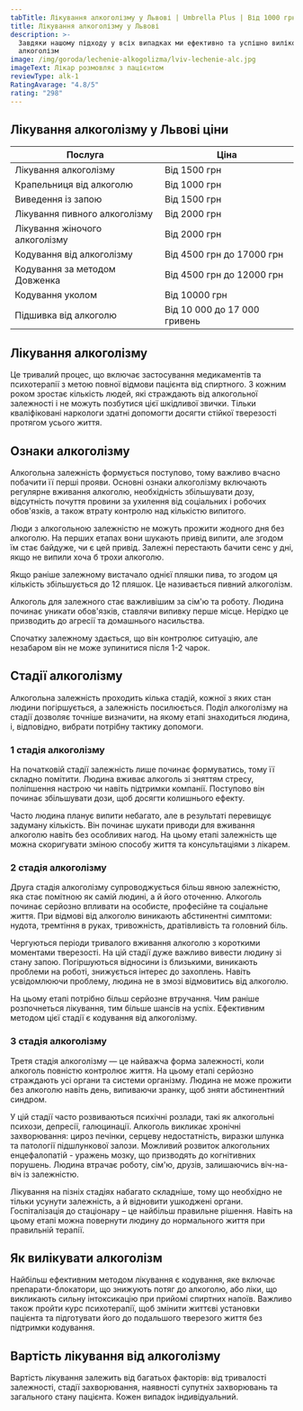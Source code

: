 ```yaml
---
tabTitle: Лікування алкоголізму у Львові | Umbrella Plus | Від 1000 грн
title: Лікування алкоголізму у Львові
description: >-
  Завдяки нашому підходу у всіх випадках ми ефективно та успішно виліковуємо
  алкоголізм
image: /img/goroda/lechenie-alkogolizma/lviv-lechenie-alc.jpg
imageText: Лікар розмовляє з пацієнтом
reviewType: alk-1
RatingAvarage: "4.8/5"
rating: "298"
---
```


## Лікування алкоголізму у Львові ціни

| Послуга                        | Ціна                         |
| ------------------------------ | ---------------------------- |
| Лікування алкоголізму          | Від 1500 грн                 |
| Крапельниця від алкоголю       | Від 1000 грн                 |
| Виведення із запою             | Від 1500 грн                 |
| Лікування пивного алкоголізму  | Від 2000 грн                 |
| Лікування жіночого алкоголізму | Від 2000 грн                 |
| Кодування від алкоголізму      | Від 4500 грн до 17000 грн    |
| Кодування за методом Довженка  | Від 4500 грн до 12000 грн    |
| Кодування уколом               | Від 10000 грн                |
| Підшивка від алкоголю          | Від 10 000 до 17 000 гривень |

## Лікування алкоголізму

Це тривалий процес, що включає застосування медикаментів та психотерапії з метою повної відмови пацієнта від спиртного. З кожним роком зростає кількість людей, які страждають від алкогольної залежності і не можуть позбутися цієї шкідливої ​​звички. Тільки кваліфіковані наркологи здатні допомогти досягти стійкої тверезості протягом усього життя.

## Ознаки алкоголізму

Алкогольна залежність формується поступово, тому важливо вчасно побачити її перші прояви. Основні ознаки алкоголізму включають регулярне вживання алкоголю, необхідність збільшувати дозу, відсутність почуття провини за ухилення від соціальних і робочих обов'язків, а також втрату контролю над кількістю випитого.

Люди з алкогольною залежністю не можуть прожити жодного дня без алкоголю. На перших етапах вони шукають привід випити, але згодом їм стає байдуже, чи є цей привід. Залежні перестають бачити сенс у дні, якщо не випили хоча б трохи алкоголю.

Якщо раніше залежному вистачало однієї пляшки пива, то згодом ця кількість збільшується до 12 пляшок. Це називається пивний алкоголізм.

Алкоголь для залежного стає важливішим за сім'ю та роботу. Людина починає уникати обов'язків, ставлячи випивку перше місце. Нерідко це призводить до агресії та домашнього насильства.

Спочатку залежному здається, що він контролює ситуацію, але незабаром він не може зупинитися після 1-2 чарок.

## Стадії алкоголізму

Алкогольна залежність проходить кілька стадій, кожної з яких стан людини погіршується, а залежність посилюється. Поділ алкоголізму на стадії дозволяє точніше визначити, на якому етапі знаходиться людина, і, відповідно, вибрати потрібну тактику допомоги.

### 1 стадія алкоголізму

На початковій стадії залежність лише починає формуватись, тому її складно помітити. Людина вживає алкоголь зі зняттям стресу, поліпшення настрою чи навіть підтримки компанії. Поступово він починає збільшувати дози, щоб досягти колишнього ефекту.

Часто людина планує випити небагато, але в результаті перевищує задуману кількість. Він починає шукати приводи для вживання алкоголю навіть без особливих нагод. На цьому етапі залежність ще можна скоригувати зміною способу життя та консультаціями з лікарем.

### 2 стадія алкоголізму

Друга стадія алкоголізму супроводжується більш явною залежністю, яка стає помітною як самій людині, а й його оточенню. Алкоголь починає серйозно впливати на особисте, професійне та соціальне життя. При відмові від алкоголю виникають абстинентні симптоми: нудота, тремтіння в руках, тривожність, дратівливість та головний біль.

Чергуються періоди тривалого вживання алкоголю з короткими моментами тверезості. На цій стадії дуже важливо вивести людину зі стану запою. Погіршуються відносини із близькими, виникають проблеми на роботі, знижується інтерес до захоплень. Навіть усвідомлюючи проблему, людина не в змозі відмовитись від алкоголю.

На цьому етапі потрібно більш серйозне втручання. Чим раніше розпочнеться лікування, тим більше шансів на успіх. Ефективним методом цієї стадії є кодування від алкоголізму.

### 3 стадія алкоголізму

Третя стадія алкоголізму — це найважча форма залежності, коли алкоголь повністю контролює життя. На цьому етапі серйозно страждають усі органи та системи організму. Людина не може прожити без алкоголю навіть день, випиваючи зранку, щоб зняти абстинентний синдром.

У цій стадії часто розвиваються психічні розлади, такі як алкогольні психози, депресії, галюцинації. Алкоголь викликає хронічні захворювання: цироз печінки, серцеву недостатність, виразки шлунка та патології підшлункової залози. Можливий розвиток алкогольних енцефалопатій - уражень мозку, що призводять до когнітивних порушень. Людина втрачає роботу, сім'ю, друзів, залишаючись віч-на-віч із залежністю.

Лікування на пізніх стадіях набагато складніше, тому що необхідно не тільки усунути залежність, а й відновити ушкоджені органи. Госпіталізація до стаціонару – це найбільш правильне рішення. Навіть на цьому етапі можна повернути людину до нормального життя при правильній терапії.

## Як вилікувати алкоголізм

Найбільш ефективним методом лікування є кодування, яке включає препарати-блокатори, що знижують потяг до алкоголю, або ліки, що викликають сильну інтоксикацію при прийомі спиртних напоїв. Важливо також пройти курс психотерапії, щоб змінити життєві установки пацієнта та підготувати його до подальшого тверезого життя без підтримки кодування.

## Вартість лікування від алкоголізму

Вартість лікування залежить від багатьох факторів: від тривалості залежності, стадії захворювання, наявності супутніх захворювань та загального стану пацієнта. Кожен випадок індивідуальний.
